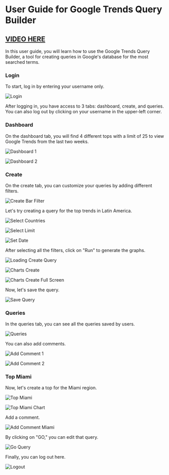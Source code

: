 # User Guide for Google Trends Query Builder


## [VIDEO HERE](https://youtu.be/rcOHopNt6Yo)

In this user guide, you will learn how to use the Google Trends Query Builder, a tool for creating queries in Google's database for the most searched terms.

### Login

To start, log in by entering your username only.

![Login](docs/images/login.png)

After logging in, you have access to 3 tabs: dashboard, create, and queries. You can also log out by clicking on your username in the upper-left corner.

### Dashboard

On the dashboard tab, you will find 4 different tops with a limit of 25 to view Google Trends from the last two weeks.

![Dashboard 1](docs/images/dashboard1.png)

![Dashboard 2](docs/images/dashboard2.png)

### Create

On the create tab, you can customize your queries by adding different filters.

![Create Bar Filter](docs/images/createBarFilter.png)

Let's try creating a query for the top trends in Latin America.

![Select Countries](docs/images/selectCountries.png)

![Select Limit](docs/images/selectLimit.png)

![Set Date](docs/images/setDate.png)

After selecting all the filters, click on "Run" to generate the graphs.

![Loading Create Query](docs/images/loadingCreateQuery.png)

![Charts Create](docs/images/chartsCreate.png)

![Charts Create Full Screen](docs/images/chartsCreateFullScreen.png)

Now, let's save the query.

![Save Query](docs/images/saveQuery.png)

### Queries

In the queries tab, you can see all the queries saved by users.

![Queries](docs/images/queries.png)

You can also add comments.

![Add Comment 1](docs/images/addComment1.png)

![Add Comment 2](docs/images/addComment2.png)

### Top Miami

Now, let's create a top for the Miami region.

![Top Miami](docs/images/topMiami.png)

![Top Miami Chart](docs/images/topMiamiChart.png)

Add a comment.

![Add Comment Miami](docs/images/addCommentMiami.png)

By clicking on "GO," you can edit that query.

![Go Query](docs/images/topMiami.png)

Finally, you can log out here.

![Logout](docs/images/logout.png)
